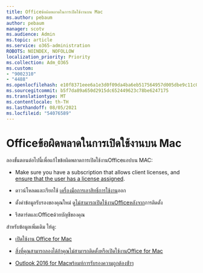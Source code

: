 ```yaml
---
title: Officeข้อผิดพลาดในการเปิดใช้งานบน Mac
ms.author: pebaum
author: pebaum
manager: scotv
ms.audience: Admin
ms.topic: article
ms.service: o365-administration
ROBOTS: NOINDEX, NOFOLLOW
localization_priority: Priority
ms.collection: Adm_O365
ms.custom:
- "9002310"
- "4488"
ms.openlocfilehash: e10f8371eee6a1e3d0f09da4ba6eb517564957d005dbe9c11c00c35a640fbd0d
ms.sourcegitcommit: b5f7da89a650d2915dc652449623c78be6247175
ms.translationtype: MT
ms.contentlocale: th-TH
ms.lasthandoff: 08/05/2021
ms.locfileid: "54076589"
---
```

# <a name="office-activation-errors-on-mac"></a>Officeข้อผิดพลาดในการเปิดใช้งานบน Mac

ลองขั้นตอนต่อไปนี้เพื่อแก้ไขข้อผิดพลาดการเปิดใช้งานOfficeแอปบน MAC:

- Make sure you have a subscription that allows client licenses, and [ensure that the user has a license assigned](https://docs.microsoft.com/microsoft-365/admin/add-users/add-users).

- ดาวน์โหลดและเรียกใช้ [เครื่องมือการเอาสิทธิ์การใช้งาน](https://support.office.com/article/how-to-remove-office-license-files-on-a-mac-b032c0f6-a431-4dad-83a9-6b727c03b193)ออก

- ตั้งค่าข้อมูลรับรองของคุณใหม่ ดู[ไม่สามารถเปิดใช้งานOfficeหลังจาก](https://support.office.com/article/5efba2b4-b1e6-4e5f-bf3c-6ab945d03dea#bkmk_cantactivate)การติดตั้ง

- รีสตาร์ตและOfficeด้วยบัญชีของคุณ

สำหรับข้อมูลเพิ่มเติม ให้ดู:

- [เปิดใช้งาน Office for Mac](https://support.office.com/article/activate-office-for-mac-7f6646b1-bb14-422a-9ad4-a53410fcefb2)

- [สิ่งที่คุณสามารถลองได้ถ้าคุณไม่สามารถติดตั้งหรือเปิดใช้งานOffice for Mac](https://support.office.com/article/5efba2b4-b1e6-4e5f-bf3c-6ab945d03dea#picktab=activation)

- [Outlook 2016 for Macพร้อมท์การรับรองความถูกต้องซ้ําๆ](https://docs.microsoft.com/outlook/troubleshoot/sign-in/repeated-prompts-authentication)
